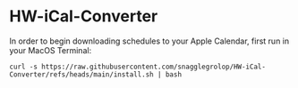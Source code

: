 # HW-iCal-Converter

In order to begin downloading schedules to your Apple Calendar, first run in your MacOS Terminal:
```
curl -s https://raw.githubusercontent.com/snagglegrolop/HW-iCal-Converter/refs/heads/main/install.sh | bash
```
